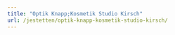 ```yaml
---
title: "Optik Knapp;Kosmetik Studio Kirsch"
url: /jestetten/optik-knapp-kosmetik-studio-kirsch/
---
```

